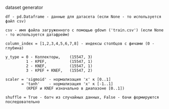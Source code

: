 dataset generator

    df - pd.Dataframe - данные для датасета (если None - то используется файл csv)

    csv - имя файла загруженного с помощью gdown ('train.csv') (если None - то используется датафрейм)

    column_index = [1,2,3,4,5,6,7,8] - индексы столбцов с фичами (0 - глубина)

    y_type = 0 - Коллекторы,    (15547, 3) 
             1 - KPEF,          (15547, 1)
             2 - KNEF,          (15547, 1)
             3 - KPEF + KNEF,   (15547, 2)

    scaler = 'sigmoid' - нормализация 'x' к [0..1] 
           = 'tanh'    - нормализация 'x' к [-1..1] 
             (KPEF и KNEF изначально в диапазоне [0..1])

    shuffle = True - батч из случайных данных, False - бачи формируются последовательно
